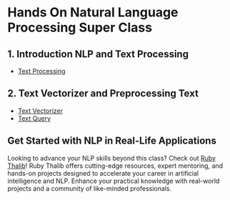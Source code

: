 # Hands On Natural Language Processing Super Class

## 1. Introduction NLP and Text Processing
<ul>
<li><a href="">Text Processing</a></li>
</ul>

## 2. Text Vectorizer and Preprocessing Text
<ul>
<li><a href="">Text Vectorizer</a></li>
<li><a href="">Text Query</a></li>
</ul>

## Get Started with NLP in Real-Life Applications
Looking to advance your NLP skills beyond this class? Check out [Ruby Thalib](https://www.rubythalib.ai/)! Ruby Thalib offers cutting-edge resources, expert mentoring, and hands-on projects designed to accelerate your career in artificial intelligence and NLP. Enhance your practical knowledge with real-world projects and a community of like-minded professionals.

